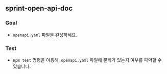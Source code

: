 ## sprint-open-api-doc

### Goal
- `openapi.yaml` 파일을 완성하세요.

### Test
- `npm test` 명령을 이용해, `openapi.yaml` 파일에 문제가 있는지 여부를 파악할 수 있습니다.
